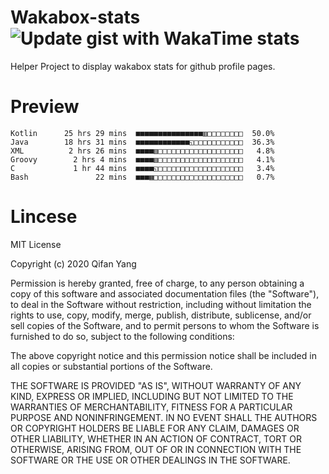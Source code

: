  # Wakabox-stats ![Update gist with WakaTime stats](https://github.com/underwindfall/wakabox-stats/workflows/Update%20gist%20with%20WakaTime%20stats/badge.svg)

  Helper Project to display wakabox stats for github profile pages. 
 # Preview 
  
  ```  
 Kotlin      25 hrs 29 mins  ■■■■■■■■■■■■■■■▥□□□□□□□□  50.0%
Java        18 hrs 31 mins  ■■■■■■■■■■■■◱□□□□□□□□□□□  36.3%
XML          2 hrs 26 mins  ■■■■▥□□□□□□□□□□□□□□□□□□□   4.8%
Groovy        2 hrs 4 mins  ■■■■▥□□□□□□□□□□□□□□□□□□□   4.1%
C             1 hr 44 mins  ■■■■◱□□□□□□□□□□□□□□□□□□□   3.4%
Bash               22 mins  ■■■▦□□□□□□□□□□□□□□□□□□□□   0.7% 
 ``` 
  
 
 # Lincese 

  MIT License

  Copyright (c) 2020 Qifan Yang
  
  Permission is hereby granted, free of charge, to any person obtaining a copy
  of this software and associated documentation files (the "Software"), to deal
  in the Software without restriction, including without limitation the rights
  to use, copy, modify, merge, publish, distribute, sublicense, and/or sell
  copies of the Software, and to permit persons to whom the Software is
  furnished to do so, subject to the following conditions:
  
  The above copyright notice and this permission notice shall be included in all
  copies or substantial portions of the Software.
  
  THE SOFTWARE IS PROVIDED "AS IS", WITHOUT WARRANTY OF ANY KIND, EXPRESS OR
  IMPLIED, INCLUDING BUT NOT LIMITED TO THE WARRANTIES OF MERCHANTABILITY,
  FITNESS FOR A PARTICULAR PURPOSE AND NONINFRINGEMENT. IN NO EVENT SHALL THE
  AUTHORS OR COPYRIGHT HOLDERS BE LIABLE FOR ANY CLAIM, DAMAGES OR OTHER
  LIABILITY, WHETHER IN AN ACTION OF CONTRACT, TORT OR OTHERWISE, ARISING FROM,
  OUT OF OR IN CONNECTION WITH THE SOFTWARE OR THE USE OR OTHER DEALINGS IN THE
  SOFTWARE.
